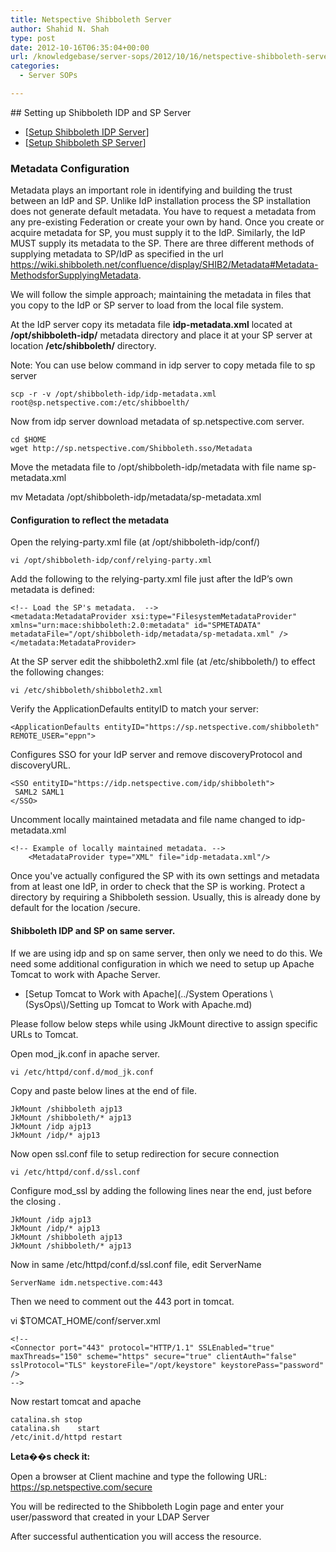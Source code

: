 ```yaml
---
title: Netspective Shibboleth Server
author: Shahid N. Shah
type: post
date: 2012-10-16T06:35:04+00:00
url: /knowledgebase/server-sops/2012/10/16/netspective-shibboleth-server/
categories:
  - Server SOPs

---
```

\## Setting up Shibboleth IDP and SP Server

  * [[Setup Shibboleth IDP Server][1]]
  * [[Setup Shibboleth SP Server][2]]

### Metadata Configuration

Metadata plays an important role in identifying and building the trust between an IdP and SP. Unlike IdP installation process the SP installation does not generate default metadata. You have to request a metadata from any pre-existing Federation or create your own by hand. Once you create or acquire metadata for SP, you must supply it to the IdP. Similarly, the IdP MUST supply its metadata to the SP. There are three different methods of supplying metadata to SP/IdP as specified in the url https://wiki.shibboleth.net/confluence/display/SHIB2/Metadata#Metadata-MethodsforSupplyingMetadata.

We will follow the simple approach; maintaining the metadata in files that you copy to the IdP or SP server to load from the local file system.

At the IdP server copy its metadata file **idp-metadata.xml** located at **/opt/shibboleth-idp/** metadata directory and place it at your SP server at location **/etc/shibboleth/** directory.

Note: You can use below command in idp server to copy metada file to sp server

    scp -r -v /opt/shibboleth-idp/idp-metadata.xml root@sp.netspective.com:/etc/shibboelth/
    

Now from idp server download metadata of sp.netspective.com server.

    cd $HOME
    wget http://sp.netspective.com/Shibboleth.sso/Metadata
    

Move the metadata file to /opt/shibboleth-idp/metadata with file name sp-metadata.xml

mv Metadata /opt/shibboleth-idp/metadata/sp-metadata.xml

#### Configuration to reflect the metadata

Open the relying-party.xml file (at /opt/shibboleth-idp/conf/)

    vi /opt/shibboleth-idp/conf/relying-party.xml
    

Add the following to the relying-party.xml file just after the IdP&#8217;s own metadata is defined:

    <!-- Load the SP's metadata.  -->
    <metadata:MetadataProvider xsi:type="FilesystemMetadataProvider"
    xmlns="urn:mace:shibboleth:2.0:metadata" id="SPMETADATA"
    metadataFile="/opt/shibboleth-idp/metadata/sp-metadata.xml" />
    </metadata:MetadataProvider>
    

At the SP server edit the shibboleth2.xml file (at /etc/shibboleth/) to effect the following changes:

    vi /etc/shibboleth/shibboleth2.xml
    

Verify the ApplicationDefaults entityID to match your server:

    <ApplicationDefaults entityID="https://sp.netspective.com/shibboleth" REMOTE_USER="eppn">
    

Configures SSO for your IdP server and remove discoveryProtocol and discoveryURL.

    <SSO entityID="https://idp.netspective.com/idp/shibboleth">
     SAML2 SAML1 
    </SSO>
    

Uncomment locally maintained metadata and file name changed to idp-metadata.xml

    <!-- Example of locally maintained metadata. -->
        <MetadataProvider type="XML" file="idp-metadata.xml"/>
    

Once you've actually configured the SP with its own settings and metadata from at least one IdP, in order to check that the SP is working. Protect a directory by requiring a Shibboleth session. Usually, this is already done by default for the location /secure.

#### Shibboleth IDP and SP on same server.

If we are using idp and sp on same server, then only we need to do this. We need some additional configuration in which we need to setup up Apache Tomcat to work with Apache Server.

  * \[Setup Tomcat to Work with Apache\](../System Operations &#92;(SysOps&#92;)/Setting up Tomcat to Work with Apache.md)

Please follow below steps while using JkMount directive to assign specific URLs to Tomcat.

Open mod_jk.conf in apache server.

    vi /etc/httpd/conf.d/mod_jk.conf

Copy and paste below lines at the end of file.

    JkMount /shibboleth ajp13
    JkMount /shibboleth/* ajp13
    JkMount /idp ajp13
    JkMount /idp/* ajp13
    

Now open ssl.conf file to setup redirection for secure connection

    vi /etc/httpd/conf.d/ssl.conf
    

Configure mod_ssl by adding the following lines near the end, just before the closing </VirtualHost>.

    JkMount /idp ajp13
    JkMount /idp/* ajp13
    JkMount /shibboleth ajp13
    JkMount /shibboleth/* ajp13
    

Now in same /etc/httpd/conf.d/ssl.conf file, edit ServerName

    ServerName idm.netspective.com:443
    

Then we need to comment out the 443 port in tomcat.

vi $TOMCAT_HOME/conf/server.xml

    <!--
    <Connector port="443" protocol="HTTP/1.1" SSLEnabled="true"
    maxThreads="150" scheme="https" secure="true" clientAuth="false"
    sslProtocol="TLS" keystoreFile="/opt/keystore" keystorePass="password" />
    -->
    

Now restart tomcat and apache

    catalina.sh stop
    catalina.sh    start
    /etc/init.d/httpd restart
    

**Leta��s check it:**

Open a browser at Client machine and type the following URL: https://sp.netspective.com/secure

You will be redirected to the Shibboleth Login page and enter your user/password that created in your LDAP Server

After successful authentication you will access the resource.

 [1]: https://www.netspective.com/knowledgebase/it-infrastructure-sops/2012/09/25/setting-up-shibboleth-idp-server/
 [2]: #
 